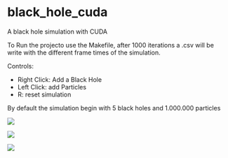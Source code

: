 # black_hole_cuda
A black hole simulation with CUDA

To Run the projecto use the Makefile, after 1000 iterations a .csv will be write with the different frame times of the simulation.

Controls:

- Right Click: Add a Black Hole
- Left Click: add Particles
- R: reset simulation

By default the simulation begin with 5 black holes and 1.000.000 particles

![](https://i.imgur.com/dKq31XN.png)

![](https://i.imgur.com/4GDyxcX.png)

![](https://i.imgur.com/AeXT1j6.png)


